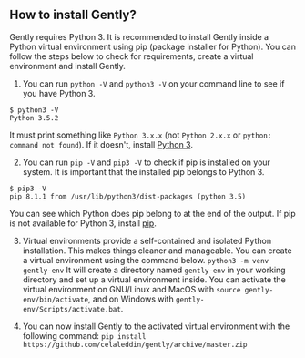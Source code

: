 ## How to install Gently?

Gently requires Python 3. It is recommended to install Gently inside a Python virtual environment using pip (package installer for Python). You can follow the steps below to check for requirements, create a virtual environment and install Gently.

1. You can run `python -V` and `python3 -V` on your command line to see if you have Python 3.
```
$ python3 -V
Python 3.5.2
```
It must print something like `Python 3.x.x` (not `Python 2.x.x` or `python: command not found`). If it doesn't, install [Python 3](https://www.python.org/downloads/ "Download Python 3").

2. You can run `pip -V` and `pip3 -V` to check if pip is installed on your system. It is important that the installed pip belongs to Python 3.
```
$ pip3 -V
pip 8.1.1 from /usr/lib/python3/dist-packages (python 3.5)
```
You can see which Python does pip belong to at the end of the output. If pip is not available for Python 3, install [pip](https://pip.pypa.io/en/latest/installing/#installing-with-get-pip-py "Installing pip").

3. Virtual environments provide a self-contained and isolated Python installation. This makes things cleaner and manageable. You can create a virtual environment using the command below.
```python3 -m venv gently-env```
It will create a directory named `gently-env` in your working directory and set up a virtual environment inside. You can activate the virtual environment on GNU/Linux and MacOS with `source gently-env/bin/activate`, and on Windows with `gently-env/Scripts/activate.bat`.

4. You can now install Gently to the activated virtual environment with the following command:
```pip install https://github.com/celaleddin/gently/archive/master.zip```

